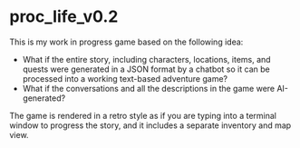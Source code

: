 # proc_life_v0.2
 This is my work in progress game based on the following idea:
 - What if the entire story, including characters, locations, items, and quests were 
   generated in a JSON format by a chatbot so it can be processed into a working
   text-based adventure game?
 - What if the conversations and all the descriptions in the game were AI-generated?

 The game is rendered in a retro style as if you are typing into a terminal window to 
 progress the story, and it includes a separate inventory and map view. 